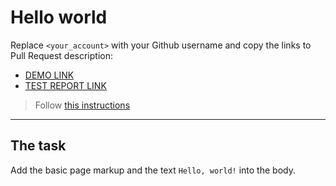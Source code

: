 # Hello world
Replace `<your_account>` with your Github username and copy the links to Pull Request description:
- [DEMO LINK](https://Fynkzia.github.io/layout_hello-world/)
- [TEST REPORT LINK](https://Fynkzia.github.io/layout_hello-world/report/html_report/)

> Follow [this instructions](https://mate-academy.github.io/layout_task-guideline/#how-to-solve-the-layout-tasks-on-github)
___

## The task 
Add the basic page markup and the text `Hello, world!` into the body.
